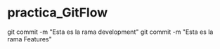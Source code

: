 # practica_GitFlow
git commit -m "Esta es la rama development"
git commit -m "Esta es la rama Features"
